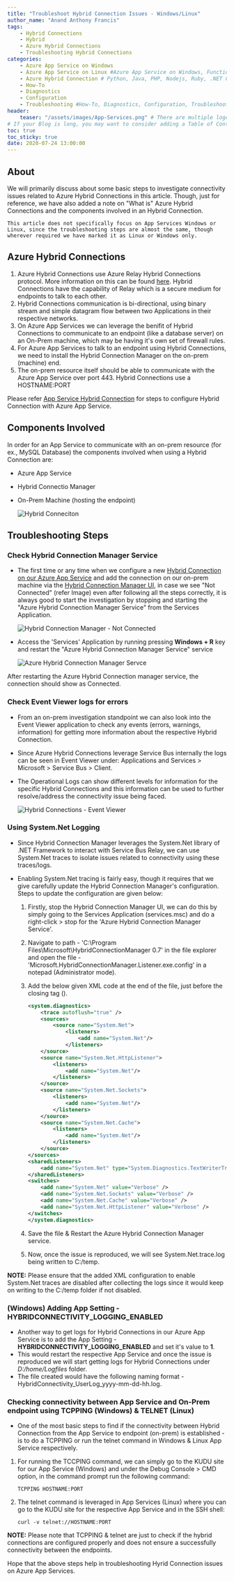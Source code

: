 ```yaml
---
title: "Troubleshoot Hybrid Connection Issues - Windows/Linux"
author_name: "Anand Anthony Francis"
tags:
    - Hybrid Connections
    - Hybrid
    - Azure Hybrid Connections
    - Troubleshooting Hybrid Connections
categories:
    - Azure App Service on Windows
    - Azure App Service on Linux #Azure App Service on Windows, Function App, Azure VM, Azure SDK
    - Azure Hybrid Connection # Python, Java, PHP, Nodejs, Ruby, .NET Core
    - How-To
    - Diagnostics
    - Configuration
    - Troubleshooting #How-To, Diagnostics, Configuration, Troubleshooting, Performance
header:
    teaser: "/assets/images/App-Services.png" # There are multiple logos that can be used in "/assets/images" if you choose to add one.
# If your Blog is long, you may want to consider adding a Table of Contents by adding the following two settings.
toc: true
toc_sticky: true
date: 2020-07-24 13:00:00
---
```


## About

We will primarily discuss about some basic steps to investigate connectivity issues related to Azure Hybrid Connections in this article. Though, just for reference, we have also added a note on "What is" Azure Hybrid Connections and the components involved in an Hybrid Connection.

```Note
This article does not specifically focus on App Services Windows or Linux, since the troubleshooting steps are almost the same, though wherever required we have marked it as Linux or Windows only.
```

## Azure Hybrid Connections

1. Azure Hybrid Connections use Azure Relay Hybrid Connections protocol. More information on this can be found [here](https://docs.microsoft.com/en-us/azure/azure-relay/relay-hybrid-connections-protocol). Hybrid Connections have the capability of Relay which is a secure medium for endpoints to talk to each other.
2. Hybrid Connections communication is bi-directional, using binary stream and simple datagram flow between two Applications in their respective networks.
3. On Azure App Services we can leverage the benifit of Hybrid Connections to communicate to an endpoint (like a database server) on an On-Prem machine, which may be having it's own set of firewall rules.
4. For Azure App Services to talk to an endpoint using Hybrid Connections, we need to install the Hybrid Connection Manager on the on-prem (machine) end.
5. The on-prem resource itself should be able to communicate with the Azure App Service over port 443. Hybrid Connections use a HOSTNAME:PORT

Please refer [App Service Hybrid Connection](https://docs.microsoft.com/en-us/azure/app-service/app-service-hybrid-connections) for steps to configure Hybrid Connection with Azure App Service.

## Components Involved

In order for an App Service to communicate with an on-prem resource (for ex., MySQL Database) the components involved when using a Hybrid Connection are:

- Azure App Service
- Hybrid Connectio Manager
- On-Prem Machine (hosting the endpoint)

  ![Hybrid Conneciton](/media/2020/08/hybridConnectionComponents.PNG)

## Troubleshooting Steps

### Check Hybrid Connection Manager Service

- The first time or any time when we configure a new [Hybrid Connection on our Azure App Service](https://docs.microsoft.com/en-us/azure/app-service/app-service-hybrid-connections#add-and-create-hybrid-connections-in-your-app) and add the connection on our on-prem machine via the [Hybrid Connection Manager UI](https://docs.microsoft.com/en-us/azure/app-service/app-service-hybrid-connections#hybrid-connection-manager), in case we see "Not Connected" (refer Image) even after following all the steps correctly, it is always good to start the investigation by stopping and starting the "Azure Hybrid Connection Manager Service" from the Services Application.

  ![Hybrid Connection Manager - Not Connected](/media/2020/08/hybrid-notConnected-error.PNG)

- Access the 'Services' Application by running pressing **Windows + R** key and restart the "Azure Hybrid Connection Manager Service" service

  ![Azure Hybrid Connection Manager Servce](/media/2020/08/hybrid-con-mgr-svc.PNG)

After restarting the Azure Hybrid Connection manager service, the connection should show as Connected.

### Check Event Viewer logs for errors

- From an on-prem investigation standpoint we can also look into the Event Viewer application to check any events (errors, warnings, information) for getting more information about the respective Hybrid Connection.
- Since Azure Hybrid Connections leverage Service Bus internally the logs can be seen in Event Viewer under: Applications and Services > Microsoft > Service Bus > Client.
- The Operational Logs can show different levels for information for the specific Hybrid Connections and this information can be used to further resolve/address the connectivity issue being faced.

  ![Hybrid Connections - Event Viewer](/media/2020/08/hybrid-con-eventViewer.PNG)

### Using System.Net Logging

- Since Hybrid Connection Manager leverages the System.Net library of .NET Framework to interact with Service Bus Relay, we can use System.Net traces to isolate issues related to connectivity using these traces/logs.
- Enabling System.Net tracing is fairly easy, though it requires that we give carefully update the Hybrid Connection Manager's configuration. Steps to update the configuration are given below:

    1. Firstly, stop the Hybrid Connection Manager UI, we can do this by simply going to the Services Application (services.msc) and do a right-click > stop for the 'Azure Hybrid Connection Manager Service'.
    2. Navigate to path - 'C:\Program Files\Microsoft\HybridConnectionManager 0.7' in the file explorer and open the file - 'Microsoft.HybridConnectionManager.Listener.exe.config' in a notepad (Administrator mode).
    3. Add the below given XML code at the end of the file, just before the closing tag (</configuration>).

        ```XML
        <system.diagnostics>
            <trace autoflush="true" />
            <sources>
                <source name="System.Net">
                    <listeners>
                        <add name="System.Net"/>
                    </listeners>
            </source>
            <source name="System.Net.HttpListener">
                <listeners>
                    <add name="System.Net"/>
                </listeners>
            </source>
            <source name="System.Net.Sockets">
                <listeners>
                    <add name="System.Net"/>
                </listeners>
            </source>
            <source name="System.Net.Cache">
                <listeners>
                    <add name="System.Net"/>
                </listeners>
            </source>
        </sources>
        <sharedListeners>
            <add name="System.Net" type="System.Diagnostics.TextWriterTraceListener" initializeData="c:\temp\System.Net.trace.log" traceOutputOptions = "ProcessId, DateTime" />
        </sharedListeners>
        <switches>
            <add name="System.Net" value="Verbose" />
            <add name="System.Net.Sockets" value="Verbose" />
            <add name="System.Net.Cache" value="Verbose" />
            <add name="System.Net.HttpListener" value="Verbose" />
        </switches>
        </system.diagnostics>
        ```

    4. Save the file & Restart the Azure Hybrid Connection Manager service.
    5. Now, once the issue is reproduced, we will see System.Net.trace.log being written to C:/temp.

**NOTE:** Please ensure that the added XML configuration to enable System.Net traces are disabled after collecting the logs since it would keep on writing to the C:/temp folder if not disabled.

### (Windows) Adding App Setting - HYBRIDCONNECTIVITY_LOGGING_ENABLED

- Another way to get logs for Hybrid Connections in our Azure App Service is to add the App Setting - **HYBRIDCONNECTIVITY_LOGGING_ENABLED** and set it's value to **1**.
- This would restart the respective App Service and once the issue is reproduced we will start getting logs for Hybrid Connections under *D:/home/Logfiles* folder.
- The file created would have the following naming format - HybridConnectivity_UserLog_yyyy-mm-dd-hh.log.

### Checking connectivity between App Service and On-Prem endpoint using TCPPING (Windows) & TELNET (Linux)

- One of the most basic steps to find if the connectivity between Hybrid Connection from the App Service to endpoint (on-prem) is established - is to do a TCPPING or run the telnet command in Windows & Linux App Service respectively.

1. For running the TCCPING command, we can simply go to the KUDU site for our App Service (Windows) and under the Debug Console > CMD option, in the command prompt run the following command:

   ```Command
   TCPPING HOSTNAME:PORT
   ```

2. The telnet command is leveraged in App Services (Linux) where you can go to the KUDU site for the respective App Service and in the SSH shell:

   ```Command
   curl -v telnet://HOSTNAME:PORT
   ```

**NOTE:** Please note that TCPPING & telnet are just to check if the hybrid connections are configured properly and does not ensure a successfully connectivity between the endpoints.

Hope that the above steps help in troubleshooting Hyrid Connection issues on Azure App Services.
